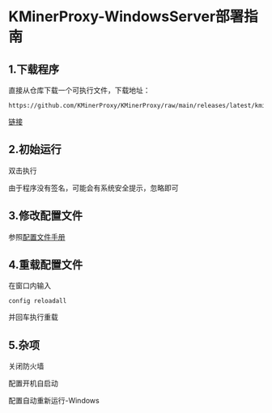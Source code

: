# KMinerProxy-WindowsServer部署指南

## 1.下载程序
直接从仓库下载一个可执行文件，下载地址：
```
https://github.com/KMinerProxy/KMinerProxy/raw/main/releases/latest/kminerproxy_windows_amd64.exe
```

[链接](https://github.com/KMinerProxy/KMinerProxy/raw/main/releases/latest/kminerproxy_windows_amd64.exe)

## 2.初始运行
双击执行

由于程序没有签名，可能会有系统安全提示，忽略即可
## 3.修改配置文件
参照[配置文件手册](../config/README.md)
## 4.重载配置文件
在窗口内输入
```
config reloadall
```
并回车执行重载
## 5.杂项
关闭防火墙

配置开机自启动

配置自动重新运行-Windows